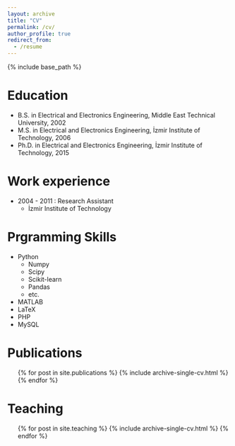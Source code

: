 ```yaml
---
layout: archive
title: "CV"
permalink: /cv/
author_profile: true
redirect_from:
  - /resume
---
```


{% include base_path %}

Education
======
* B.S. in Electrical and Electronics Engineering, Middle East Technical University, 2002
* M.S. in Electrical and Electronics Engineering, İzmir Institute of Technology, 2006
* Ph.D. in Electrical and Electronics Engineering, İzmir Institute of Technology, 2015

Work experience
======
* 2004 - 2011 : Research Assistant
  * İzmir Institute of Technology

Prgramming Skills
======
* Python
  * Numpy
  * Scipy
  * Scikit-learn
  * Pandas
  * etc.
* MATLAB
* LaTeX
* PHP
* MySQL

Publications
======
  <ul>{% for post in site.publications %}
    {% include archive-single-cv.html %}
  {% endfor %}</ul>
  
Teaching
======
  <ul>{% for post in site.teaching %}
    {% include archive-single-cv.html %}
  {% endfor %}</ul>
